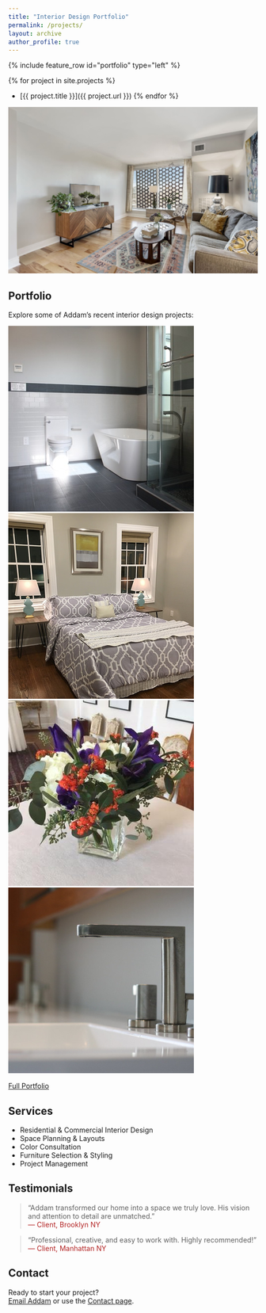 ```yaml
---
title: "Interior Design Portfolio"
permalink: /projects/
layout: archive
author_profile: true
---
```


{% include feature_row id="portfolio" type="left" %}

{% for project in site.projects %}
- [{{ project.title }}]({{ project.url }})
{% endfor %}

![Addam Mayhew Interior Design](/assets/interior/portfolio_hero.jpg)

## Portfolio

Explore some of Addam’s recent interior design projects:

<div class="gallery">
  <img src="/assets/interior/project1.jpg" alt="Living Room Redesign" />
  <img src="/assets/interior/project2.jpg" alt="Modern Kitchen" />
  <img src="/assets/interior/project3.jpg" alt="Office Space Transformation" />
  <img src="/assets/interior/project4.jpg" alt="Creative Studio" />
</div>

[Full Portfolio](/alm-portfolio)

## Services

- Residential & Commercial Interior Design
- Space Planning & Layouts
- Color Consultation
- Furniture Selection & Styling
- Project Management

## Testimonials

> “Addam transformed our home into a space we truly love. His vision and attention to detail are unmatched.”  
> <span style="color:#b22222;">— Client, Brooklyn NY</span>

> “Professional, creative, and easy to work with. Highly recommended!”  
> <span style="color:#b22222;">— Client, Manhattan NY</span>

## Contact

Ready to start your project?  
[Email Addam](mailto:addam@schauermayhew.com) or use the [Contact page](/contact).


